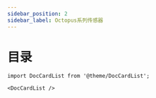```yaml
---
sidebar_position: 2
sidebar_label: Octopus系列传感器
---
```


# 目录
```mdx-code-block
import DocCardList from '@theme/DocCardList';

<DocCardList />
```
